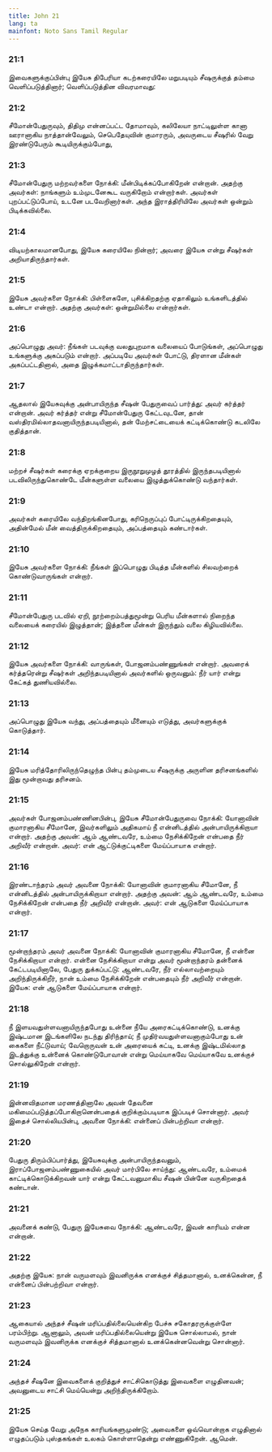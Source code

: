 ```yaml
---
title: John 21
lang: ta
mainfont: Noto Sans Tamil Regular
---
```


###  21:1

இவைகளுக்குப்பின்பு இயேசு திபேரியா கடற்கரையிலே மறுபடியும் சீஷருக்குத் தம்மை வெளிப்படுத்தினார்; வெளிப்படுத்தின விவரமாவது:

###  21:2

சீமோன்பேதுருவும், திதிமு என்னப்பட்ட தோமாவும், கலிலேயா நாட்டிலுள்ள கானா ஊரானாகிய நாத்தான்வேலும், செபெதேயுவின் குமாரரும், அவருடைய சீஷரில் வேறு இரண்டுபேரும் கூடியிருக்கும்போது,

###  21:3

சீமோன்பேதுரு மற்றவர்களை நோக்கி: மீன்பிடிக்கப்போகிறேன் என்றான். அதற்கு அவர்கள்: நாங்களும் உம்முடனேகூட வருகிறோம் என்றார்கள். அவர்கள் புறப்பட்டுப்போய், உடனே படவேறினார்கள். அந்த இராத்திரியிலே அவர்கள் ஒன்றும் பிடிக்கவில்லை.

###  21:4

விடியற்காலமானபோது, இயேசு கரையிலே நின்றார்; அவரை இயேசு என்று சீஷர்கள் அறியாதிருந்தார்கள்.

###  21:5

இயேசு அவர்களை நோக்கி: பிள்ளைகளே, புசிக்கிறதற்கு ஏதாகிலும் உங்களிடத்தில் உண்டா என்றார். அதற்கு அவர்கள்: ஒன்றுமில்லை என்றார்கள்.

###  21:6

அப்பொழுது அவர்: நீங்கள் படவுக்கு வலதுபுறமாக வலையைப் போடுங்கள், அப்பொழுது உங்களுக்கு அகப்படும் என்றார். அப்படியே அவர்கள் போட்டு, திரளான மீன்கள் அகப்பட்டதினால், அதை இழுக்கமாட்டாதிருந்தார்கள்.

###  21:7

ஆதலால் இயேசுவுக்கு அன்பாயிருந்த சீஷன் பேதுருவைப் பார்த்து: அவர் கர்த்தர் என்றான். அவர் கர்த்தர் என்று சீமோன்பேதுரு கேட்டவுடனே, தான் வஸ்திரமில்லாதவனாயிருந்தபடியினால், தன் மேற்சட்டையைக் கட்டிக்கொண்டு கடலிலே குதித்தான்.

###  21:8

மற்றச் சீஷர்கள் கரைக்கு ஏறக்குறைய இருநூறுமுழத் தூரத்தில் இருந்தபடியினால் படவிலிருந்துகொண்டே மீன்களுள்ள வலையை இழுத்துக்கொண்டு வந்தார்கள்.

###  21:9

அவர்கள் கரையிலே வந்திறங்கினபோது, கரிநெருப்புப் போட்டிருக்கிறதையும், அதின்மேல் மீன் வைத்திருக்கிறதையும், அப்பத்தையும் கண்டார்கள்.

###  21:10

இயேசு அவர்களை நோக்கி: நீங்கள் இப்பொழுது பிடித்த மீன்களில் சிலவற்றைக் கொண்டுவாருங்கள் என்றார்.

###  21:11

சீமோன்பேதுரு படவில் ஏறி, நூற்றைம்பத்துமூன்று பெரிய மீன்களால் நிறைந்த வலையைக் கரையில் இழுத்தான்; இத்தனை மீன்கள் இருந்தும் வலை கிழியவில்லை.

###  21:12

இயேசு அவர்களை நோக்கி: வாருங்கள், போஜனம்பண்ணுங்கள் என்றார். அவரைக் கர்த்தரென்று சீஷர்கள் அறிந்தபடியினால் அவர்களில் ஒருவனும்: நீர் யார் என்று கேட்கத் துணியவில்லை.

###  21:13

அப்பொழுது இயேசு வந்து, அப்பத்தையும் மீனையும் எடுத்து, அவர்களுக்குக் கொடுத்தார்.

###  21:14

இயேசு மரித்தோரிலிருந்தெழுந்த பின்பு தம்முடைய சீஷருக்கு அருளின தரிசனங்களில் இது மூன்றாவது தரிசனம்.

###  21:15

அவர்கள் போஜனம்பண்ணினபின்பு, இயேசு சீமோன்பேதுருவை நோக்கி: யோனாவின் குமாரனாகிய சீமோனே, இவர்களிலும் அதிகமாய் நீ என்னிடத்தில் அன்பாயிருக்கிறாயா என்றார். அதற்கு அவன்: ஆம் ஆண்டவரே, உம்மை நேசிக்கிறேன் என்பதை நீர் அறிவீர் என்றான். அவர்: என் ஆட்டுக்குட்டிகளை மேய்ப்பாயாக என்றார்.

###  21:16

இரண்டாந்தரம் அவர் அவனை நோக்கி: யோனாவின் குமாரனாகிய சீமோனே, நீ என்னிடத்தில் அன்பாயிருக்கிறாயா என்றார். அதற்கு அவன்: ஆம் ஆண்டவரே, உம்மை நேசிக்கிறேன் என்பதை நீர் அறிவீர் என்றான். அவர்: என் ஆடுகளை மேய்ப்பாயாக என்றார்.

###  21:17

மூன்றாந்தரம் அவர் அவனை நோக்கி: யோனாவின் குமாரனாகிய சீமோனே, நீ என்னை நேசிக்கிறாயா என்றார். என்னை நேசிக்கிறாயா என்று அவர் மூன்றாந்தரம் தன்னைக் கேட்டபடியினாலே, பேதுரு துக்கப்பட்டு: ஆண்டவரே, நீர் எல்லாவற்றையும் அறிந்திருக்கிறீர், நான் உம்மை நேசிக்கிறேன் என்பதையும் நீர் அறிவீர் என்றான். இயேசு: என் ஆடுகளை மேய்ப்பாயாக என்றார்.

###  21:18

நீ இளயவதுள்ளவனாயிருந்தபோது உன்னை நீயே அரைகட்டிக்கொண்டு, உனக்கு இஷ்டமான இடங்களிலே நடந்து திரிந்தாய்; நீ முதிர்வயதுள்ளவனாகும்போது உன் கைகளை நீட்டுவாய்; வேறொருவன் உன் அரையைக் கட்டி, உனக்கு இஷ்டமில்லாத இடத்துக்கு உன்னைக் கொண்டுபோவான் என்று மெய்யாகவே மெய்யாகவே உனக்குச் சொல்லுகிறேன் என்றார்.

###  21:19

இன்னவிதமான மரணத்தினாலே அவன் தேவனை மகிமைப்படுத்தப்போகிறானென்பதைக் குறிக்கும்படியாக இப்படிச் சொன்னார். அவர் இதைச் சொல்லியபின்பு, அவனை நோக்கி: என்னைப் பின்பற்றிவா என்றார்.

###  21:20

பேதுரு திரும்பிப்பார்த்து, இயேசுவுக்கு அன்பாயிருந்தவனும், இராப்போஜனம்பண்ணுகையில் அவர் மார்பிலே சாய்ந்து: ஆண்டவரே, உம்மைக் காட்டிக்கொடுக்கிறவன் யார் என்று கேட்டவனுமாகிய சீஷன் பின்னே வருகிறதைக் கண்டான்.

###  21:21

அவனைக் கண்டு, பேதுரு இயேசுவை நோக்கி: ஆண்டவரே, இவன் காரியம் என்ன என்றான்.

###  21:22

அதற்கு இயேசு: நான் வருமளவும் இவனிருக்க எனக்குச் சித்தமானால், உனக்கென்ன, நீ என்னைப் பின்பற்றிவா என்றார்.

###  21:23

ஆகையால் அந்தச் சீஷன் மரிப்பதில்லையென்கிற பேச்சு சகோதரருக்குள்ளே பரம்பிற்று. ஆனாலும், அவன் மரிப்பதில்லையென்று இயேசு சொல்லாமல், நான் வருமளவும் இவனிருக்க எனக்குச் சித்தமானால் உனக்கென்னவென்று சொன்னார்.

###  21:24

அந்தச் சீஷனே இவைகளைக் குறித்துச் சாட்சிகொடுத்து இவைகளை எழுதினவன்; அவனுடைய சாட்சி மெய்யென்று அறிந்திருக்கிறோம்.

###  21:25

இயேசு செய்த வேறு அநேக காரியங்களுமுண்டு; அவைகளை ஒவ்வொன்றாக எழுதினால் எழுதப்படும் புஸ்தகங்கள் உலகம் கொள்ளாதென்று எண்ணுகிறேன். ஆமென்.


